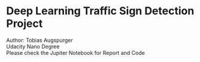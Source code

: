 # Deep Learning Traffic Sign Detection Project   
Author: Tobias Augspurger  
Udacity Nano Degree    
Please check the Jupiter Notebook for Report and Code 
